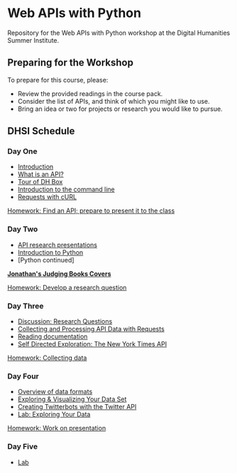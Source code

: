 # Web APIs with Python

Repository for the Web APIs with Python workshop at the Digital Humanities Summer Institute.

## Preparing for the Workshop

To prepare for this course, please:

- Review the provided readings in the course pack.
- Consider the list of APIs, and think of which you might like to use.
- Bring an idea or two for projects or research you would like to pursue.

## DHSI Schedule

### Day One

- [Introduction](sections/introduction.md)
- [What is an API?](sections/WhatIsAPI.md)
- [Tour of DH Box](sections/dhbox.md)
- [Introduction to the command line](command-line/README.md)
- [Requests with cURL](sections/curl.md)

[Homework: Find an API; prepare to present it to the class](sections/homework1.md)

### Day Two 

- [API research presentations](sections/APIpresentations.md)
- [Introduction to Python](python/README.md)
- [Python continued]

**[Jonathan's Judging Books Covers](https://github.com/szweibel/DHSI-API-workshop/blob/master/example-judging-covers.ipynb)**

[Homework: Develop a research question](sections/homework2.md)

### Day Three 

- [Discussion: Research Questions](sections/questions.md)
- [Collecting and Processing API Data with Requests](sections/requests-session/README.md)  
- [Reading documentation](sections/API_Documentation.md)
- [Self Directed Exploration: The New York Times API](sections/exploratory.md)

[Homework: Collecting data](sections/homework3.md)

### Day Four

- [Overview of data formats](sections/data-formats.ipynb)
- [Exploring & Visualizing Your Data Set](exploring.md)
- [Creating Twitterbots with the Twitter API](twitter-api/README.md)
- [Lab: Exploring Your Data](lab2.md)

[Homework: Work on presentation](homework4.md)

### Day Five

- [Lab](day5lab.md)
